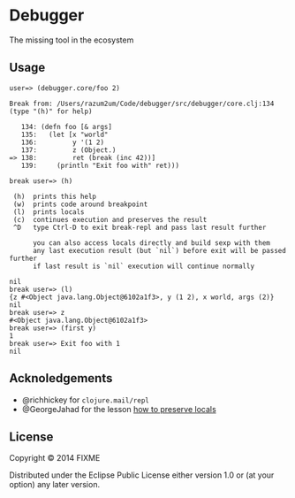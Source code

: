 # Debugger

The missing tool in the ecosystem

## Usage

```
user=> (debugger.core/foo 2)

Break from: /Users/razum2um/Code/debugger/src/debugger/core.clj:134 (type "(h)" for help)

   134: (defn foo [& args]
   135:   (let [x "world"
   136:         y '(1 2)
   137:         z (Object.)
=> 138:         ret (break (inc 42))]
   139:     (println "Exit foo with" ret)))

break user=> (h)

 (h)  prints this help
 (w)  prints code around breakpoint
 (l)  prints locals
 (c)  continues execution and preserves the result
 ^D   type Ctrl-D to exit break-repl and pass last result further

      you can also access locals directly and build sexp with them
      any last execution result (but `nil`) before exit will be passed further
      if last result is `nil` execution will continue normally

nil
break user=> (l)
{z #<Object java.lang.Object@6102a1f3>, y (1 2), x world, args (2)}
nil
break user=> z
#<Object java.lang.Object@6102a1f3>
break user=> (first y)
1
break user=> Exit foo with 1
nil
```

## Acknoledgements

- @richhickey for `clojure.mail/repl`
- @GeorgeJahad for the lesson [how to preserve locals](https://github.com/GeorgeJahad/debug-repl/blob/master/src/alex_and_georges/debug_repl.clj#L68)

## License

Copyright © 2014 FIXME

Distributed under the Eclipse Public License either version 1.0 or (at
your option) any later version.
